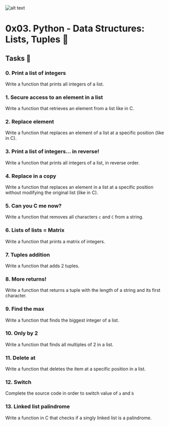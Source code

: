 ![alt text](https://1000marcas.net/wp-content/uploads/2020/11/Python-logo.png)

# 0x03. Python - Data Structures: Lists, Tuples 🚀

## Tasks 🧐

### 0. Print a list of integers
Write a function that prints all integers of a list.

### 1. Secure access to an element in a list
Write a function that retrieves an element from a list like in C.

### 2. Replace element
Write a function that replaces an element of a list at a specific position (like in C).

### 3. Print a list of integers... in reverse!
Write a function that prints all integers of a list, in reverse order.

### 4. Replace in a copy
Write a function that replaces an element in a list at a specific position without modifying the original list (like in C).

### 5. Can you C me now?
Write a function that removes all characters `c` and `C` from a string.

### 6. Lists of lists = Matrix
Write a function that prints a matrix of integers.

### 7. Tuples addition
Write a function that adds 2 tuples.

### 8. More returns!
Write a function that returns a tuple with the length of a string and its first character.

### 9. Find the max
Write a function that finds the biggest integer of a list.

### 10. Only by 2
Write a function that finds all multiples of 2 in a list.

### 11. Delete at
Write a function that deletes the item at a specific position in a list.

### 12. Switch
Complete the source code in order to switch value of `a` and `b`

### 13. Linked list palindrome
Write a function in C that checks if a singly linked list is a palindrome.